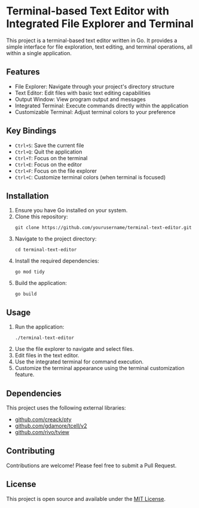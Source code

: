 # Terminal-based Text Editor with Integrated File Explorer and Terminal

This project is a terminal-based text editor written in Go. It provides a simple interface for file exploration, text editing, and terminal operations, all within a single application.

## Features

- File Explorer: Navigate through your project's directory structure
- Text Editor: Edit files with basic text editing capabilities
- Output Window: View program output and messages
- Integrated Terminal: Execute commands directly within the application
- Customizable Terminal: Adjust terminal colors to your preference

## Key Bindings

- `Ctrl+S`: Save the current file
- `Ctrl+Q`: Quit the application
- `Ctrl+T`: Focus on the terminal
- `Ctrl+E`: Focus on the editor
- `Ctrl+F`: Focus on the file explorer
- `Ctrl+C`: Customize terminal colors (when terminal is focused)

## Installation

1. Ensure you have Go installed on your system.
2. Clone this repository:
   ```
   git clone https://github.com/yourusername/terminal-text-editor.git
   ```
3. Navigate to the project directory:
   ```
   cd terminal-text-editor
   ```
4. Install the required dependencies:
   ```
   go mod tidy
   ```
5. Build the application:
   ```
   go build
   ```

## Usage

1. Run the application:
   ```
   ./terminal-text-editor
   ```
2. Use the file explorer to navigate and select files.
3. Edit files in the text editor.
4. Use the integrated terminal for command execution.
5. Customize the terminal appearance using the terminal customization feature.

## Dependencies

This project uses the following external libraries:

- [github.com/creack/pty](https://github.com/creack/pty)
- [github.com/gdamore/tcell/v2](https://github.com/gdamore/tcell)
- [github.com/rivo/tview](https://github.com/rivo/tview)

## Contributing

Contributions are welcome! Please feel free to submit a Pull Request.

## License

This project is open source and available under the [MIT License](LICENSE).
